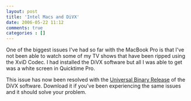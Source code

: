 ```yaml
---
layout: post
title: 'Intel Macs and DiVX'
date: 2006-05-22 11:12
comments: true
categories : []
---  
```


One of the biggest issues I've had so far with the MacBook Pro is that I've not been able to watch some of my TV shows that have been ripped using the XviD Codec. I had installed the DiVX software but all I was able to get was a white screen in Quicktime Pro.

This issue has now been resolved with the <a href="http://community.divx.com/labs/viewEntry.php?id=157&cid=3">Universal Binary Release</a> of the DiVX software.  Download it if you've been experiencing the same issues and it should solve your problem.


